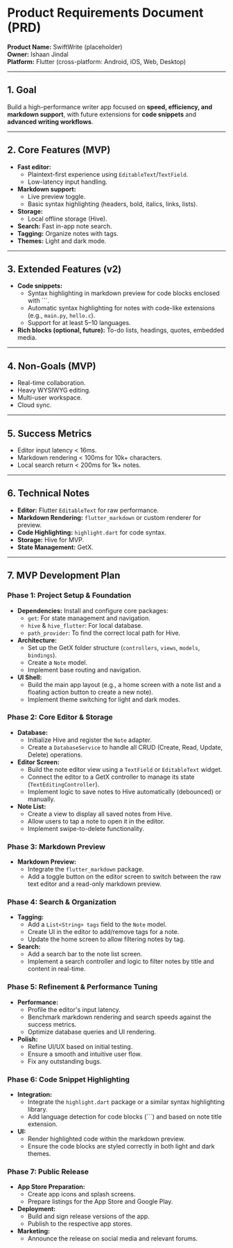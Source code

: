 # Product Requirements Document (PRD)

**Product Name:** SwiftWrite (placeholder)  
**Owner:** Ishaan Jindal  
**Platform:** Flutter (cross-platform: Android, iOS, Web, Desktop)

---

## 1. Goal

Build a high-performance writer app focused on **speed, efficiency, and markdown support**, with future extensions for **code snippets** and **advanced writing workflows**.

---

## 2. Core Features (MVP)

- **Fast editor:**
  - Plaintext-first experience using `EditableText`/`TextField`.
  - Low-latency input handling.
- **Markdown support:**
  - Live preview toggle.
  - Basic syntax highlighting (headers, bold, italics, links, lists).
- **Storage:**
  - Local offline storage (Hive).
- **Search:** Fast in-app note search.
- **Tagging:** Organize notes with tags.
- **Themes:** Light and dark mode.

---

## 3. Extended Features (v2)

- **Code snippets:**
  - Syntax highlighting in markdown preview for code blocks enclosed with ```.
  - Automatic syntax highlighting for notes with code-like extensions (e.g., `main.py`, `hello.c`).
  - Support for at least 5–10 languages.
- **Rich blocks (optional, future):** To-do lists, headings, quotes, embedded media.

---

## 4. Non-Goals (MVP)

- Real-time collaboration.
- Heavy WYSIWYG editing.
- Multi-user workspace.
- Cloud sync.

---

## 5. Success Metrics

- Editor input latency < 16ms.
- Markdown rendering < 100ms for 10k+ characters.
- Local search return < 200ms for 1k+ notes.

---

## 6. Technical Notes

- **Editor:** Flutter `EditableText` for raw performance.
- **Markdown Rendering:** `flutter_markdown` or custom renderer for preview.
- **Code Highlighting:** `highlight.dart` for code syntax.
- **Storage:** Hive for MVP.
- **State Management:** GetX.

---

## 7. MVP Development Plan

### Phase 1: Project Setup & Foundation

- **Dependencies:** Install and configure core packages:
  - `get`: For state management and navigation.
  - `hive` & `hive_flutter`: For local database.
  - `path_provider`: To find the correct local path for Hive.
- **Architecture:**
  - Set up the GetX folder structure (`controllers`, `views`, `models`, `bindings`).
  - Create a `Note` model.
  - Implement base routing and navigation.
- **UI Shell:**
  - Build the main app layout (e.g., a home screen with a note list and a floating action button to create a new note).
  - Implement theme switching for light and dark modes.

### Phase 2: Core Editor & Storage

- **Database:**
  - Initialize Hive and register the `Note` adapter.
  - Create a `DatabaseService` to handle all CRUD (Create, Read, Update, Delete) operations.
- **Editor Screen:**
  - Build the note editor view using a `TextField` or `EditableText` widget.
  - Connect the editor to a GetX controller to manage its state (`TextEditingController`).
  - Implement logic to save notes to Hive automatically (debounced) or manually.
- **Note List:**
  - Create a view to display all saved notes from Hive.
  - Allow users to tap a note to open it in the editor.
  - Implement swipe-to-delete functionality.

### Phase 3: Markdown Preview

- **Markdown Preview:**
  - Integrate the `flutter_markdown` package.
  - Add a toggle button on the editor screen to switch between the raw text editor and a read-only markdown preview.

### Phase 4: Search & Organization

- **Tagging:**
  - Add a `List<String> tags` field to the `Note` model.
  - Create UI in the editor to add/remove tags for a note.
  - Update the home screen to allow filtering notes by tag.
- **Search:**
  - Add a search bar to the note list screen.
  - Implement a search controller and logic to filter notes by title and content in real-time.

### Phase 5: Refinement & Performance Tuning

- **Performance:**
  - Profile the editor's input latency.
  - Benchmark markdown rendering and search speeds against the success metrics.
  - Optimize database queries and UI rendering.
- **Polish:**
  - Refine UI/UX based on initial testing.
  - Ensure a smooth and intuitive user flow.
  - Fix any outstanding bugs.

### Phase 6: Code Snippet Highlighting

- **Integration:**
  - Integrate the `highlight.dart` package or a similar syntax highlighting library.
  - Add language detection for code blocks (```) and based on note title extension.
- **UI:**
  - Render highlighted code within the markdown preview.
  - Ensure the code blocks are styled correctly in both light and dark themes.

### Phase 7: Public Release

- **App Store Preparation:**
  - Create app icons and splash screens.
  - Prepare listings for the App Store and Google Play.
- **Deployment:**
  - Build and sign release versions of the app.
  - Publish to the respective app stores.
- **Marketing:**
  - Announce the release on social media and relevant forums.
